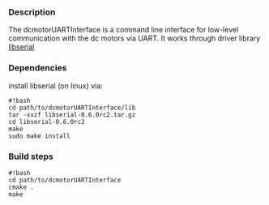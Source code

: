 ### Description ###
The dcmotorUARTInterface is a command line interface for low-level communication with the dc motors via UART.
It works through driver library [libserial](http://sourceforge.net/projects/libserial/)

### Dependencies ###
install libserial (on linux) via:

```
#!bash
cd path/to/dcmotorUARTInterface/lib
tar -xvzf libserial-0.6.0rc2.tar.gz
cd libserial-0.6.0rc2
make
sudo make install
```
### Build steps ###

```
#!bash
cd path/to/dcmotorUARTInterface
cmake .
make
```